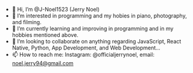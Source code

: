 
- 👋 Hi, I’m @J-Noel1523 (Jerry Noel)
- 👀 I’m interested in programming and my hobies in piano, photography, and filming.
- 🌱 I’m currently learning and improving in programming and in my hobbies mentioned above.
- 💞️ I’m looking to collaborate on anything regarding JavaScript, React Native, Python, App Development, and Web Development...
- 📫 How to reach me: Instagram: @officialjerrynoel, email: noel.jerry94@gmail.com
<!---
J-Noel1523/J-Noel1523 is a ✨ special ✨ repository because its `README.md` (this file) appears on your GitHub profile.
You can click the Preview link to take a look at your changes.
--->
